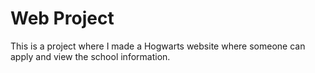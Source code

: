 # Web Project
This is a project where I made a Hogwarts website where someone can apply and view the school information.
